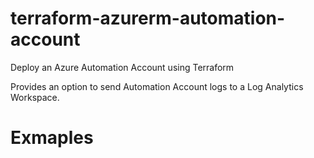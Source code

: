 # terraform-azurerm-automation-account
Deploy an Azure Automation Account using Terraform

Provides an option to send Automation Account logs to a Log Analytics Workspace.


# Exmaples
